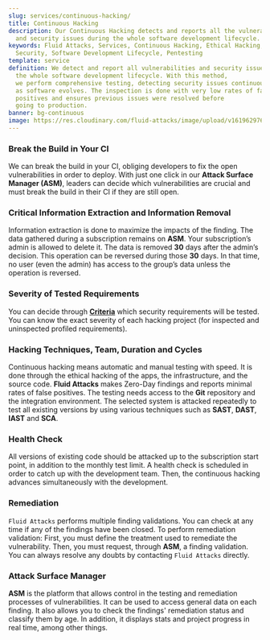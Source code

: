 ```yaml
---
slug: services/continuous-hacking/
title: Continuous Hacking
description: Our Continuous Hacking detects and reports all the vulnerabilities
  and security issues during the whole software development lifecycle.
keywords: Fluid Attacks, Services, Continuous Hacking, Ethical Hacking,
  Security, Software Development Lifecycle, Pentesting
template: service
definition: We detect and report all vulnerabilities and security issues during
  the whole software development lifecycle. With this method,
  we perform comprehensive testing, detecting security issues continuously
  as software evolves. The inspection is done with very low rates of false
  positives and ensures previous issues were resolved before
  going to production.
banner: bg-continuous
image: https://res.cloudinary.com/fluid-attacks/image/upload/v1619629767/airs/services/main-continuous-hacking_fhlonl.webp
---
```


<div class="sect2">

### Break the Build in Your CI

We can break the build in your CI, obliging developers to fix the open
vulnerabilities in order to deploy. With just one click in our **Attack
Surface Manager (ASM)**, leaders can decide which vulnerabilities are
crucial and must break the build in their CI if they are still open.

</div>

<div class="sect2">

### Critical Information Extraction and Information Removal

Information extraction is done to maximize the impacts of the finding.
The data gathered during a subscription remains on **ASM**. Your
subscription’s admin is allowed to delete it. The data is removed **30**
days after the admin’s decision. This operation can be reversed during
those **30** days. In that time, no user (even the admin) has access to
the group’s data unless the operation is reversed.

</div>

<div class="sect2">

### Severity of Tested Requirements

You can decide through
[**Criteria**](https://docs.fluidattacks.com/criteria/) which security
requirements will be tested. You can know the exact severity of each
hacking project (for inspected and uninspected profiled requirements).

</div>

<div class="sect2">

### Hacking Techniques, Team, Duration and Cycles

Continuous hacking means automatic and manual testing with speed. It is
done through the ethical hacking of the apps, the infrastructure, and
the source code. **Fluid Attacks** makes Zero-Day findings and reports
minimal rates of false positives. The testing needs access to the
**Git** repository and the integration environment. The selected system
is attacked repeatedly to test all existing versions by using various
techniques such as **SAST**, **DAST**, **IAST** and **SCA**.

</div>

<div class="sect2">

### Health Check

All versions of existing code should be attacked up to the subscription
start point, in addition to the monthly test limit. A health check is
scheduled in order to catch up with the development team. Then, the
continuous hacking advances simultaneously with the development.

</div>

<div class="sect2">

### Remediation

`Fluid Attacks` performs multiple finding validations. You can check at
any time if any of the findings have been closed. To perform remediation
validation: First, you must define the treatment used to remediate the
vulnerability. Then, you must request, through **ASM**, a finding
validation. You can always resolve any doubts by contacting
`Fluid Attacks` directly.

</div>

<div class="sect2">

### Attack Surface Manager

**ASM** is the platform that allows control in the testing and
remediation processes of vulnerabilities. It can be used to access
general data on each finding. It also allows you to check the findings'
remediation status and classify them by age. In addition, it displays
stats and project progress in real time, among other things.

</div>

<div class="sect2 db-l dn">
  
</div>

<div class="sect2 db-l dn">
  
</div>
